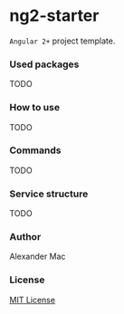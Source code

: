 # ng2-starter
`Angular 2+` project template.


### Used packages
 TODO


### How to use
TODO


### Commands

TODO

### Service structure
TODO


### Author
Alexander Mac


### License
[MIT License](license)
